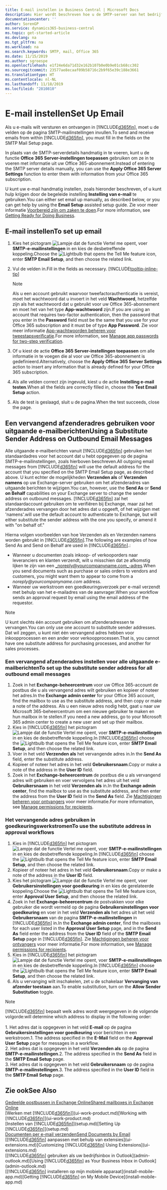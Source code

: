 ```yaml
---
title: E-mail instellen in Business Central | Microsoft Docs
description: Hier wordt beschreven hoe u de SMTP-server van het bedrijf gebruikt om e-mailberichten te verzenden en ontvangen binnen Business Central, of hoe u de e-mailserverinstellingen gebruikt die met het Office 365-abonnement zijn gemaakt.
documentationcenter: ''
author: SorenGP
ms.service: dynamics365-business-central
ms.topic: get-started-article
ms.devlang: na
ms.tgt_pltfrm: na
ms.workload: na
ms.search.keywords: SMTP, mail, Office 365
ms.date: 11/15/2019
ms.author: sgroespe
ms.openlocfilehash: e1f24e6da71d32e162b107b0e0b9e01cb68cc302
ms.sourcegitcommit: 23577ae8ecaaf09b58716c2b9f65e39c188e3661
ms.translationtype: HT
ms.contentlocale: nl-NL
ms.lasthandoff: 11/18/2019
ms.locfileid: "2810810"
---
```

# <a name="set-up-email"></a><span data-ttu-id="a1ed8-103">E-mail instellen</span><span class="sxs-lookup"><span data-stu-id="a1ed8-103">Set Up Email</span></span>
<span data-ttu-id="a1ed8-104">Als u e-mails wilt versturen en ontvangen in [!INCLUDE[d365fin](includes/d365fin_md.md)], moet u de velden op de pagina SMTP-mailinstellingen invullen.</span><span class="sxs-lookup"><span data-stu-id="a1ed8-104">To send and receive emails from within [!INCLUDE[d365fin](includes/d365fin_md.md)], you must fill in the fields on the SMTP Mail Setup page.</span></span>

<span data-ttu-id="a1ed8-105">In plaats van de SMTP-serverdetails handmatig in te voeren, kunt u de functie **Office 365 Server-instellingen toepassen** gebruiken om ze in te voeren met informatie uit uw Office 365-abonnement.</span><span class="sxs-lookup"><span data-stu-id="a1ed8-105">Instead of entering the SMTP server details manually, you can use the **Apply Office 365 Server Settings** function to enter them with information from your Office 365 subscription.</span></span>

<span data-ttu-id="a1ed8-106">U kunt uw e-mail handmatig instellen, zoals hieronder beschreven, of u kunt hulp krijgen door de begeleide instelling **Instelling van e-mail** te gebruiken.</span><span class="sxs-lookup"><span data-stu-id="a1ed8-106">You can either set email up manually, as described below, or you can get help by using the **Email Setup** assisted setup guide.</span></span> <span data-ttu-id="a1ed8-107">Zie voor meer informatie [Voorbereid zijn om zaken te doen](ui-get-ready-business.md).</span><span class="sxs-lookup"><span data-stu-id="a1ed8-107">For more information, see [Getting Ready for Doing Business](ui-get-ready-business.md).</span></span>  

## <a name="to-set-up-email"></a><span data-ttu-id="a1ed8-108">E-mail instellen</span><span class="sxs-lookup"><span data-stu-id="a1ed8-108">To set up email</span></span>
1. <span data-ttu-id="a1ed8-109">Kies het pictogram ![Lampje dat de functie Vertel me opent](media/ui-search/search_small.png "Vertel me wat u wilt doen"), voer **SMTP-e-mailinstellingen** in en kies de desbetreffende koppeling.</span><span class="sxs-lookup"><span data-stu-id="a1ed8-109">Choose the ![Lightbulb that opens the Tell Me feature](media/ui-search/search_small.png "Tell me what you want to do") icon, enter **SMTP Email Setup**, and then choose the related link.</span></span>
2. <span data-ttu-id="a1ed8-110">Vul de velden in.</span><span class="sxs-lookup"><span data-stu-id="a1ed8-110">Fill in the fields as necessary.</span></span> [!INCLUDE[tooltip-inline-tip](includes/tooltip-inline-tip_md.md)]

    > [!NOTE]
    > <span data-ttu-id="a1ed8-111">Als u een account gebruikt waarvoor tweefactorauthenticatie is vereist, moet het wachtwoord dat u invoert in het veld **Wachtwoord**, hetzelfde zijn als het wachtwoord dat u gebruikt voor uw Office 365-abonnement en moet het van het type **App-wachtwoord** zijn.</span><span class="sxs-lookup"><span data-stu-id="a1ed8-111">If you are using an account that requires two-factor authentication, then the password that you enter in the **Password** field must be the same that you use for your Office 365 subscription and it must be of type **App Password**.</span></span> <span data-ttu-id="a1ed8-112">Zie voor meer informatie [App-wachtwoorden beheren voor tweestapsverificatie](/azure/active-directory/user-help/multi-factor-authentication-end-user-app-passwords).</span><span class="sxs-lookup"><span data-stu-id="a1ed8-112">For more information, see [Manage app passwords for two-step verification](/azure/active-directory/user-help/multi-factor-authentication-end-user-app-passwords).</span></span> 
3. <span data-ttu-id="a1ed8-113">Of u kiest de actie **Office 365 Server-instellingen toepassen** om alle informatie in te voegen die al voor uw Office 365-abonnement is gedefinieerd.</span><span class="sxs-lookup"><span data-stu-id="a1ed8-113">Alternatively, choose the **Apply Office 365 Server Settings** action to insert any information that is already defined for your Office 365 subscription.</span></span>
4. <span data-ttu-id="a1ed8-114">Als alle velden correct zijn ingevuld, kiest u de actie **Instelling e-mail testen**.</span><span class="sxs-lookup"><span data-stu-id="a1ed8-114">When all the fields are correctly filled in, choose the **Test Email Setup** action.</span></span>
5. <span data-ttu-id="a1ed8-115">Als de test is geslaagd, sluit u de pagina.</span><span class="sxs-lookup"><span data-stu-id="a1ed8-115">When the test succeeds, close the page.</span></span>

## <a name="using-a-substitute-sender-address-on-outbound-email-messages"></a><span data-ttu-id="a1ed8-116">Een vervangend afzenderadres gebruiken voor uitgaande e-mailberichten</span><span class="sxs-lookup"><span data-stu-id="a1ed8-116">Using a Substitute Sender Address on Outbound Email Messages</span></span>
<span data-ttu-id="a1ed8-117">Alle uitgaande e-mailberichten vanuit [!INCLUDE[d365fin](includes/d365fin_md.md)] gebruiken het standaardadres voor het account dat u hebt opgegeven op de pagina SMTP-e-mailinstellingen, zoals hierboven beschreven.</span><span class="sxs-lookup"><span data-stu-id="a1ed8-117">All outgoing email messages from [!INCLUDE[d365fin](includes/d365fin_md.md)] will use the default address for the account that you specified on the SMTP Email Setup page, as described above.</span></span> <span data-ttu-id="a1ed8-118">U kunt echter de mogelijkheden **Verzenden als** of **Verzenden namens** op uw Exchange-server gebruiken om het afzenderadres van uitgaande berichten te wijzigen.</span><span class="sxs-lookup"><span data-stu-id="a1ed8-118">You can, however, use the **Send As** or **Send on Behalf** capabilities on your Exchange server to change the sender address on outbound messages.</span></span> [!INCLUDE[d365fin](includes/d365fin_md.md)] <span data-ttu-id="a1ed8-119">zal het standaardaccount gebruiken om te verifiëren bij Exchange, maar zal het afzenderadres vervangen door het adres dat u opgeeft, of het wijzigen met 'namens'.</span><span class="sxs-lookup"><span data-stu-id="a1ed8-119">will use the default account to authenticate to Exchange, but will either substitute the sender address with the one you specify, or amend it with "on behalf of."</span></span>

<span data-ttu-id="a1ed8-120">Hierna volgen voorbeelden van hoe Verzenden als en Verzenden namens worden gebruikt in [!INCLUDE[d365fin](includes/d365fin_md.md)].</span><span class="sxs-lookup"><span data-stu-id="a1ed8-120">The following are examples of how Send As and Send on Behalf are used in [!INCLUDE[d365fin](includes/d365fin_md.md)].:</span></span>

 * <span data-ttu-id="a1ed8-121">Wanneer u documenten zoals inkoop- of verkooporders naar leveranciers en klanten verzendt, wilt u misschien dat ze afkomstig lijken te zijn van een _noreply@yourcompanyname.com_-adres.</span><span class="sxs-lookup"><span data-stu-id="a1ed8-121">When you send documents such as purchase or sales orders to vendors and customers, you might want them to appear to come from a _noreply@yourcompanyname.com_ address.</span></span>
 * <span data-ttu-id="a1ed8-122">Wanneer uw werkstroom een goedkeuringsverzoek per e-mail verzendt met behulp van het e-mailadres van de aanvrager.</span><span class="sxs-lookup"><span data-stu-id="a1ed8-122">When your workflow sends an approval request by email using the email address of the requestor.</span></span>

> [!Note]
> <span data-ttu-id="a1ed8-123">U kunt slechts één account gebruiken om afzenderadressen te vervangen.</span><span class="sxs-lookup"><span data-stu-id="a1ed8-123">You can only use one account to substitute sender addresses.</span></span> <span data-ttu-id="a1ed8-124">Dat wil zeggen, u kunt niet één vervangend adres hebben voor inkoopprocessen en een ander voor verkoopprocessen.</span><span class="sxs-lookup"><span data-stu-id="a1ed8-124">That is, you cannot have one substitute address for purchasing processes, and another for sales processes.</span></span>

### <a name="to-set-up-the-substitute-sender-address-for-all-outbound-email-messages"></a><span data-ttu-id="a1ed8-125">Een vervangend afzenderadres instellen voor alle uitgaande e-mailberichten</span><span class="sxs-lookup"><span data-stu-id="a1ed8-125">To set up the substitute sender address for all outbound email messages</span></span>
1. <span data-ttu-id="a1ed8-126">Zoek in het **Exchange-beheercentrum** voor uw Office 365-account de postbus die u als vervangend adres wilt gebruiken en kopieer of noteer het adres.</span><span class="sxs-lookup"><span data-stu-id="a1ed8-126">In the **Exchange admin center** for your Office 365 account, find the mailbox to use as the substitute address, and then copy or make a note of the address.</span></span> <span data-ttu-id="a1ed8-127">Als u een nieuw adres nodig hebt, gaat u naar uw Microsoft 365-beheercentrum om een nieuwe gebruiker te maken en hun mailbox in te stellen.</span><span class="sxs-lookup"><span data-stu-id="a1ed8-127">If you need a new address, go to your Microsoft 365 admin center to create a new user and set up their mailbox.</span></span>
2. <span data-ttu-id="a1ed8-128">Kies in [!INCLUDE[d365fin](includes/d365fin_md.md)] het pictogram ![Lampje dat de functie Vertel me opent](media/ui-search/search_small.png "Vertel me wat u wilt doen"), voer **SMTP-e-mailinstellingen** in en kies de desbetreffende koppeling.</span><span class="sxs-lookup"><span data-stu-id="a1ed8-128">In [!INCLUDE[d365fin](includes/d365fin_md.md)] choose the ![Lightbulb that opens the Tell Me feature](media/ui-search/search_small.png "Tell me what you want to do") icon, enter **SMTP Email Setup**, and then choose the related link.</span></span>
3. <span data-ttu-id="a1ed8-129">Voer in het veld **Verzenden als** het vervangende adres in.</span><span class="sxs-lookup"><span data-stu-id="a1ed8-129">In the **Send As** field, enter the substitute address.</span></span>
4. <span data-ttu-id="a1ed8-130">Kopieer of noteer het adres in het veld **Gebruikersnaam**.</span><span class="sxs-lookup"><span data-stu-id="a1ed8-130">Copy or make a note of the address in the **User ID** field.</span></span>
5. <span data-ttu-id="a1ed8-131">Zoek in het **Exchange-beheercentrum** de postbus die u als vervangend adres wilt gebruiken en voer vervolgens het adres uit het veld **Gebruikersnaam** in het veld **Verzenden als** in.</span><span class="sxs-lookup"><span data-stu-id="a1ed8-131">In the **Exchange admin center**, find the mailbox to use as the substitute address, and then enter the address from the **User ID** field in the **Send As** field.</span></span> <span data-ttu-id="a1ed8-132">Zie [Machtigingen beheren voor ontvangers](/Exchange/recipients/mailbox-permissions?view=exchserver-2019#use-the-eac-to-assign-permissions-to-individual-mailboxes) voor meer informatie.</span><span class="sxs-lookup"><span data-stu-id="a1ed8-132">For more information, see [Manage permissions for recipients](/Exchange/recipients/mailbox-permissions?view=exchserver-2019#use-the-eac-to-assign-permissions-to-individual-mailboxes).</span></span>

### <a name="to-use-the-substitute-address-in-approval-workflows"></a><span data-ttu-id="a1ed8-133">Het vervangende adres gebruiken in goedkeuringswerkstromen</span><span class="sxs-lookup"><span data-stu-id="a1ed8-133">To use the substitute address in approval workflows</span></span>
1. <span data-ttu-id="a1ed8-134">Kies in [!INCLUDE[d365fin](includes/d365fin_md.md)] het pictogram ![Lampje dat de functie Vertel me opent](media/ui-search/search_small.png "Vertel me wat u wilt doen"), voer **SMTP-e-mailinstellingen** in en kies de desbetreffende koppeling.</span><span class="sxs-lookup"><span data-stu-id="a1ed8-134">In [!INCLUDE[d365fin](includes/d365fin_md.md)] choose the ![Lightbulb that opens the Tell Me feature](media/ui-search/search_small.png "Tell me what you want to do") icon, enter **SMTP Email Setup**, and then choose the related link.</span></span>
2. <span data-ttu-id="a1ed8-135">Kopieer of noteer het adres in het veld **Gebruikersnaam**.</span><span class="sxs-lookup"><span data-stu-id="a1ed8-135">Copy or make a note of the address in the **User ID** field.</span></span>
3. <span data-ttu-id="a1ed8-136">Kies het pictogram ![Lampje dat de functie Vertel me opent](media/ui-search/search_small.png "Vertel me wat u wilt doen"), voer **Gebruikersinstellingen voor goedkeuring** in en kies de gerelateerde koppeling.</span><span class="sxs-lookup"><span data-stu-id="a1ed8-136">Choose the ![Lightbulb that opens the Tell Me feature](media/ui-search/search_small.png "Tell me what you want to do") icon, enter **Approval User Setup**, and then choose the related link.</span></span>
4. <span data-ttu-id="a1ed8-137">Zoek in het **Exchange-beheercentrum** de postvakken voor elke gebruiker die wordt vermeld op de pagina **Gebruikersinstellingen voor goedkeuring** en voer in het veld **Verzenden als** het adres uit het veld **Gebruikersnaam** van de pagina **SMTP-e-mailinstellingen** in [!INCLUDE[d365fin](includes/d365fin_md.md)] in.</span><span class="sxs-lookup"><span data-stu-id="a1ed8-137">In the **Exchange admin center**, find the mailboxes for each user listed in the **Approval User Setup** page, and in the **Send As** field enter the address from the **User ID** field of the **SMTP Email Setup** page in [!INCLUDE[d365fin](includes/d365fin_md.md)].</span></span> <span data-ttu-id="a1ed8-138">Zie [Machtigingen beheren voor ontvangers](/Exchange/recipients/mailbox-permissions?view=exchserver-2019) voor meer informatie.</span><span class="sxs-lookup"><span data-stu-id="a1ed8-138">For more information, see [Manage permissions for recipients](/Exchange/recipients/mailbox-permissions?view=exchserver-2019).</span></span>
5. <span data-ttu-id="a1ed8-139">Kies in [!INCLUDE[d365fin](includes/d365fin_md.md)] het pictogram ![Lampje dat de functie Vertel me opent](media/ui-search/search_small.png "Vertel me wat u wilt doen"), voer **SMTP-e-mailinstellingen** in en kies de desbetreffende koppeling.</span><span class="sxs-lookup"><span data-stu-id="a1ed8-139">In [!INCLUDE[d365fin](includes/d365fin_md.md)] choose the ![Lightbulb that opens the Tell Me feature](media/ui-search/search_small.png "Tell me what you want to do") icon, enter **SMTP Email Setup**, and then choose the related link.</span></span>
6. <span data-ttu-id="a1ed8-140">Als u vervanging wilt inschakelen, zet u de schakelaar **Vervanging van afzender toestaan** aan.</span><span class="sxs-lookup"><span data-stu-id="a1ed8-140">To enable substitution, turn on the **Allow Sender Substitution** toggle.</span></span>

> [!Note]
> [!INCLUDE[d365fin](includes/d365fin_md.md)] <span data-ttu-id="a1ed8-141">bepaalt welk adres wordt weergegeven in de volgende volgorde:</span><span class="sxs-lookup"><span data-stu-id="a1ed8-141">will determine which address to display in the following order:</span></span> <br><br> <span data-ttu-id="a1ed8-142">1. Het adres dat is opgegeven in het veld **E-mail** op de pagina **Gebruikersinstellingen voor goedkeuring** voor berichten in een werkstroom.</span><span class="sxs-lookup"><span data-stu-id="a1ed8-142">1. The address specified in the **E-Mail** field on the **Approval User Setup** page for messages in a workflow.</span></span> <br> <span data-ttu-id="a1ed8-143">2. Het adres dat is opgegeven in het veld **Verzenden als** op de pagina **SMTP-e-mailinstellingen**.</span><span class="sxs-lookup"><span data-stu-id="a1ed8-143">2. The address specified in the **Send As** field in the **SMTP Email Setup** page.</span></span> <br> <span data-ttu-id="a1ed8-144">3. Het adres dat is opgegeven in het veld **Gebruikersnaam** op de pagina **SMTP-e-mailinstellingen**.</span><span class="sxs-lookup"><span data-stu-id="a1ed8-144">3. The address specified in the **User ID** field in the **SMTP Email Setup** page.</span></span>


## <a name="see-also"></a><span data-ttu-id="a1ed8-145">Zie ook</span><span class="sxs-lookup"><span data-stu-id="a1ed8-145">See Also</span></span>

[<span data-ttu-id="a1ed8-146">Gedeelde postbussen in Exchange Online</span><span class="sxs-lookup"><span data-stu-id="a1ed8-146">Shared mailboxes in Exchange Online</span></span>](/exchange/collaboration-exo/shared-mailboxes)  
<span data-ttu-id="a1ed8-147">[Werken met [!INCLUDE[d365fin](includes/d365fin_md.md)]](ui-work-product.md)</span><span class="sxs-lookup"><span data-stu-id="a1ed8-147">[Working with [!INCLUDE[d365fin](includes/d365fin_md.md)]](ui-work-product.md)</span></span>  
<span data-ttu-id="a1ed8-148">[Instellen van [!INCLUDE[d365fin](includes/d365fin_md.md)]](setup.md)</span><span class="sxs-lookup"><span data-stu-id="a1ed8-148">[Setting Up [!INCLUDE[d365fin](includes/d365fin_md.md)]](setup.md)</span></span>  
[<span data-ttu-id="a1ed8-149">Documenten per e-mail verzenden</span><span class="sxs-lookup"><span data-stu-id="a1ed8-149">Send Documents by Email</span></span>](ui-how-send-documents-email.md)  
<span data-ttu-id="a1ed8-150">[[!INCLUDE[d365fin](includes/d365fin_md.md)] aanpassen met behulp van extensies](ui-extensions.md)</span><span class="sxs-lookup"><span data-stu-id="a1ed8-150">[Customizing [!INCLUDE[d365fin](includes/d365fin_md.md)] Using Extensions](ui-extensions.md)</span></span>  
<span data-ttu-id="a1ed8-151">[[!INCLUDE[d365fin](includes/d365fin_md.md)] gebruiken als uw bedrijfsinbox in Outlook](admin-outlook.md)</span><span class="sxs-lookup"><span data-stu-id="a1ed8-151">[Using [!INCLUDE[d365fin](includes/d365fin_md.md)] as Your Business Inbox in Outlook](admin-outlook.md)</span></span>  
<span data-ttu-id="a1ed8-152">[[!INCLUDE[d365fin](includes/d365fin_md.md)] installeren op mijn mobiele apparaat](install-mobile-app.md)</span><span class="sxs-lookup"><span data-stu-id="a1ed8-152">[Getting [!INCLUDE[d365fin](includes/d365fin_md.md)] on My Mobile Device](install-mobile-app.md)</span></span>
